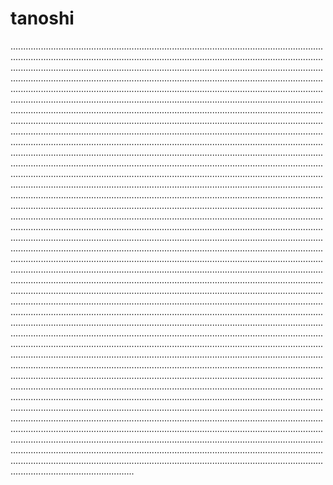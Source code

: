 # tanoshi

.................................................................................................................................................................................................................................................................................................................................................................................................................................................................................................................................................................................................................................................................................................................................................................................................................................................................................................................................................................................................................................................................................................................................................................................................................................................................................................................................................................................................................................................................................................................................................................................................................................................................................................................................................................................................................................................................................................................................................................................................................................................................................................................................................................................................................................................................................................................................................................................................................................................................................................................................................................................................................................................................................................................................................................................................................................................................................................................................................................................................................................................................................................................................................................................................................................................................................................................................................................................................................................................................................................................................................................................................................................................................................................................................................................................................................................................................................................................................................................................................................................................................................................................................................................................................................................................................................................................................................................................................................................................................................................................................................................................................................................................................................................................................................................................................................................................................................................................................................................................................................................................................................................................................................................................................................
